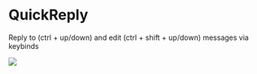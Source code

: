 # QuickReply

Reply to (ctrl + up/down) and edit (ctrl + shift + up/down) messages via keybinds

![](https://github.com/Vendicated/Yuricord/assets/55940580/df79a27a-6529-4c70-8870-3c17d3637e4f)


